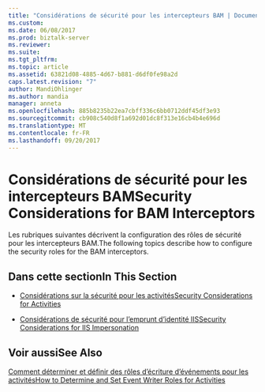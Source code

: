 ```yaml
---
title: "Considérations de sécurité pour les intercepteurs BAM | Documents Microsoft"
ms.custom: 
ms.date: 06/08/2017
ms.prod: biztalk-server
ms.reviewer: 
ms.suite: 
ms.tgt_pltfrm: 
ms.topic: article
ms.assetid: 63821d08-4885-4d67-b881-d6df0fe98a2d
caps.latest.revision: "7"
author: MandiOhlinger
ms.author: mandia
manager: anneta
ms.openlocfilehash: 885b8235b22ea7cbff336c6bb0712ddf45df3e93
ms.sourcegitcommit: cb908c540d8f1a692d01dc8f313e16cb4b4e696d
ms.translationtype: MT
ms.contentlocale: fr-FR
ms.lasthandoff: 09/20/2017
---
```

# <a name="security-considerations-for-bam-interceptors"></a><span data-ttu-id="fe46a-102">Considérations de sécurité pour les intercepteurs BAM</span><span class="sxs-lookup"><span data-stu-id="fe46a-102">Security Considerations for BAM Interceptors</span></span>
<span data-ttu-id="fe46a-103">Les rubriques suivantes décrivent la configuration des rôles de sécurité pour les intercepteurs BAM.</span><span class="sxs-lookup"><span data-stu-id="fe46a-103">The following topics describe how to configure the security roles for the BAM interceptors.</span></span>  
  
## <a name="in-this-section"></a><span data-ttu-id="fe46a-104">Dans cette section</span><span class="sxs-lookup"><span data-stu-id="fe46a-104">In This Section</span></span>  
  
-   [<span data-ttu-id="fe46a-105">Considérations sur la sécurité pour les activités</span><span class="sxs-lookup"><span data-stu-id="fe46a-105">Security Considerations for Activities</span></span>](../core/security-considerations-for-activities.md)  
  
-   [<span data-ttu-id="fe46a-106">Considérations de sécurité pour l’emprunt d’identité IIS</span><span class="sxs-lookup"><span data-stu-id="fe46a-106">Security Considerations for IIS Impersonation</span></span>](../core/security-considerations-for-iis-impersonation.md)  
  
## <a name="see-also"></a><span data-ttu-id="fe46a-107">Voir aussi</span><span class="sxs-lookup"><span data-stu-id="fe46a-107">See Also</span></span>  
 [<span data-ttu-id="fe46a-108">Comment déterminer et définir des rôles d’écriture d’événements pour les activités</span><span class="sxs-lookup"><span data-stu-id="fe46a-108">How to Determine and Set Event Writer Roles for Activities</span></span>](../core/how-to-determine-and-set-event-writer-roles-for-activities.md)